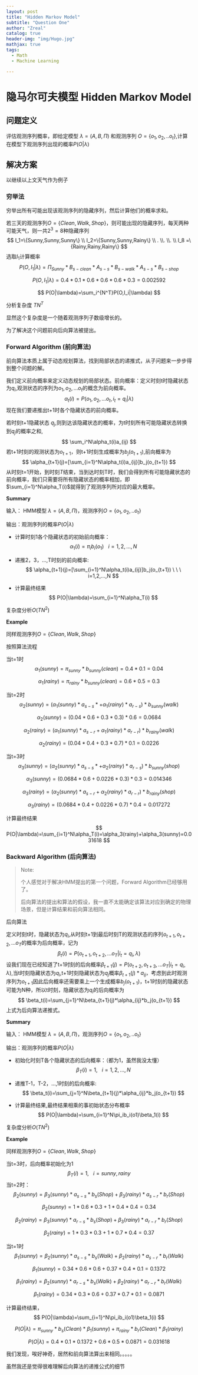 ```yaml
---
layout: post
title: "Hidden Markov Model"
subtitle: "Question One"
author: "Zreal"
catalog: true
header-img: "img/Hugo.jpg"
mathjax: true
tags:
  - Math
  - Machine Learning

---
```


# 隐马尔可夫模型  Hidden Markov Model 

## 问题定义

评估观测序列概率，即给定模型 $\lambda=(A,B,\Pi)$ 和观测序列 $O=\{o_1,o_2,..o_t\}$,计算在模型下观测序列出现的概率$P(O|\lambda)$

## 解决方案

以继续以上文天气作为例子

### 穷举法

穷举出所有可能出现该观测序列的隐藏序列，然后计算他们的概率求和。

若三天的观测序列$O=\{Clean, Walk,Shop\}$，则可能出现的隐藏序列，每天两种可能天气，则一共$2^3=8$种隐藏序列
$$
I_1=\{Sunny,Sunny,Sunny\} \\ I_2=\{Sunny,Sunny,Rainy\} \\ . \\. \\. \\ I_8 =\{Rainy,Rainy,Rainy\}
$$
选取$I_1$计算概率
$$
P(O,I_1|\lambda)=\Pi_{Sunny}*B_{s-clean}*A_{s-s}*B_{s-walk}*A_{s-s}*B_{s-shop}
$$

$$
P(O,I_1|\lambda)=0.4 *0.1*0.6*0.6*0.6*0.3=0.002592
$$

$$
P(O|\lambda)=\sum_i^{N^T}P(O,I_i|\lambda)
$$

分析复杂度 $TN^T$

显然这个复杂度是一个随着观测序列子数级增长的。

为了解决这个问题前向后向算法被提出。



### Forward Algorithm (前向算法)

前向算法本质上属于动态规划算法，找到局部状态的递推式，从子问题来一步步得到整个问题的解。

我们定义前向概率来定义动态规划的局部状态。前向概率：定义时刻t时隐藏状态为$q_i$,观测状态的序列为$o_1,o_2,...o_t$的概念为前向概率。
$$
\alpha_t(i)=P(o_1,o_2,...o_t,i_t=q_i|\lambda)
$$
现在我们要递推出t+1时各个隐藏状态的前向概率。

若时刻t+1隐藏状态 $q_j$,则到达该隐藏状态的概率，为t时刻所有可能隐藏状态转换到$q_j$的概率之和,
$$
\sum_i^N\alpha_t(i)a_{ij}
$$
若t+1时刻的观测状态为$o_{t+1}$，则t+1时刻生成概率为$b_j(o_{t+1})$,前向概率为
$$
\alpha_{t+1}(j)=[\sum_{i=1}^N\alpha_t(i)a_{ij}]b_j(o_{t+1})
$$
从时刻t=1开始，到时刻$T$结束，当到达时刻T时，我们会得到所有可能隐藏状态的前向概率，我们只需要将所有隐藏状态的概率相加，即$\sum_{i=1}^N\alpha_T(i)$就得到了观测序列所对应的最大概率。



**Summary**

输入： HMM模型 $\lambda=(A,B,\Pi)$，观测序列$O=\{o_1,o_2,..o_t\}$

输出：观测序列的概率$P(O|\lambda)$

- 计算时刻1各个隐藏状态的初始前向概率：
  $$
  \alpha_1(i)=\pi_ib_i(o_1) \ \ \ i=1,2,...,N
  $$

- 递推2，3，...,T时刻的前向概率:
  $$
  \alpha_{t+1}(j)=[\sum_{i=1}^N\alpha_t(i)a_{ij}]b_j(o_{t+1})  \ \ \ i=1,2,...,N
  $$

- 计算最终结果
  $$
  P(O|\lambda)=\sum_{i=1}^N\alpha_T(i)
  $$
  

复杂度分析$O(TN^2)$



**Example**

同样观测序列$O=\{Clean, Walk,Shop\}$

按照算法流程

当t=1时
$$
\alpha_1(sunny)=\pi_{sunny}*b_{sunny}(clean)=0.4*0.1=0.04
$$

$$
\alpha_1(rainy)=\pi_{rainy}*b_{sunny}(clean)=0.6*0.5=0.3
$$

当t=2时
$$
\alpha_2(sunny)=(\alpha_1(sunny)*a_{s-s}*+\alpha_1(rainy)*a_{r-s})*b_{sunny}(walk)
$$

$$
\alpha_2(sunny)=(0.04*0.6+0.3*0.3)*0.6=0.0684
$$

$$
\alpha_2(rainy)=(\alpha_1(sunny)*a_{s-r}+\alpha_1(rainy)*a_{r-r})*b_{rainy}(walk)
$$

$$
\alpha_2(rainy)=(0.04*0.4+0.3*0.7)*0.1=0.0226
$$

当t=3时
$$
\alpha_3(sunny)=(\alpha_2(sunny)*a_{s-s}*+\alpha_2(rainy)*a_{r-s})*b_{sunny}(shop)
$$

$$
\alpha_3(sunny)=(0.0684*0.6+0.0226*0.3)*0.3=0.014346
$$

$$
\alpha_3(rainy)=(\alpha_2(sunny)*a_{s-r}+\alpha_2(rainy)*a_{r-r})*b_{rainy}(shop)
$$

$$
\alpha_3(rainy)=(0.0684*0.4+0.0226*0.7)*0.4=0.017272
$$

计算最终结果
$$
P(O|\lambda)=\sum_{i=1}^N\alpha_T(i)=\alpha_3(rainy)+\alpha_3(sunny)=0.031618
$$


### Backward Algorithm (后向算法)

>Note:
>
>个人感觉对于解决HMM提出的第一个问题，Forward Algorithm已经够用了。
>
>后向算法的提出和算法的假设，我一直不太能确定该算法对应到确定的物理场景，但是计算结果和前向算法相同。



后向算法

定义时刻t时，隐藏状态为$q_i$,从时刻t+1到最后时刻T的观测状态的序列$o_{t+1},o_{t+2},...o_{T}$的概率为后向概率，记为
$$
\beta_t(i)=P(o_{t+1},o_{t+2},...o_T|i_t=q_i,\lambda)
$$
设我们现在已经知道了t+1时刻的后向概率$\beta_{t+1}(j)=P(o_{t+2},o_{t+3},...o_T|i_t=q_i,\lambda)$,当t时刻隐藏状态为$q_i$,t+1时刻隐藏状态为$q_j$概率$\beta_{t+1}(j)*a_{ij}$，考虑到此时观测序列为$o_{t+1}$因此后向概率还需要乘上一个生成概率$b_{j}(o_{t+1})$，t+1时刻的隐藏状态可能为N种，所以t时刻，隐藏状态为$q_i$的后向概率为
$$
\beta_t(i)=\sum_{j=1}^N\beta_{t+1}(j)*\alpha_{ij}*b_j(o_{t+1})
$$
上式为后向算法递推式。

**Summary**

输入： HMM模型 $\lambda=(A,B,\Pi)$，观测序列$O=\{o_1,o_2,..o_t\}$

输出：观测序列的概率$P(O|\lambda)$

- 初始化时刻T各个隐藏状态的后向概率：（都为1，虽然我没太懂）
  $$
  \beta_T(i)=1,\ \ \ i=1,2,...,N
  $$

- 递推T-1，T-2，...,1时刻的后向概率:
  $$
  \beta_t(i)=\sum_{j=1}^N\beta_{t+1}(j)*\alpha_{ij}*b_j(o_{t+1})
  $$

- 计算最终结果,最终结果相乘的事初始状态分布概率
  $$
  P(O|\lambda)=\sum_{i=1}^N\pi_ib_i(o1)\beta_1(i)
  $$
  

复杂度分析$O(TN^2)$

**Example**

同样观测序列$O=\{Clean, Walk,Shop\}$

当t=3时，后向概率初始化为1
$$
\beta_T(i)=1,\ \ \ i=sunny,rainy
$$
当t=2时：
$$
\beta_2(sunny)=\beta_3(sunny)*a_{s-s}*b_s(Shop)+\beta_3(rainy)*a_{s-r}*b_r(Shop)
$$

$$
\beta_2(sunny)=1*0.6*0.3+1*0.4*0.4=0.34
$$

$$
\beta_2(rainy)=\beta_3(sunny)*a_{r-s}*b_s(Shop)+\beta_3(rainy)*a_{r-r}*b_r(Shop)
$$

$$
\beta_2(rainy)=1*0.3*0.3+1*0.7*0.4=0.37
$$

当t=1时
$$
\beta_1(sunny)=\beta_2(sunny)*a_{s-s}*b_s(Walk)+\beta_2(rainy)*a_{s-r}*b_r(Walk)
$$

$$
\beta_1(sunny)=0.34*0.6*0.6+0.37*0.4*0.1=0.1372
$$

$$
\beta_1(rainy)=\beta_2(sunny)*a_{r-s}*b_s(Walk)+\beta_2(rainy)*a_{r-r}*b_r(Walk)
$$

$$
\beta_1(rainy)=0.34*0.3*0.6+0.37*0.7*0.1=0.0871
$$

计算最终结果，
$$
P(O|\lambda)=\sum_{i=1}^N\pi_ib_i(o1)\beta_1(i)
$$

$$
P(O|\lambda)=\pi_{sunny}*b_s(Clean)*\beta_1(sunny)+\pi_{rainy}*b_r(Clean)*\beta_1(rainy)
$$

$$
P(O|\lambda)=0.4*0.1*0.1372+0.6*0.5*0.0871=0.031618
$$





我们发现，唉好神奇，居然和前向算法算出来相同。。。。。

虽然我还是觉得很难理解后向算法的递推公式的细节